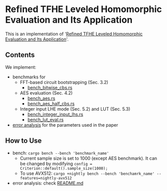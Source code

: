 # Refined TFHE Leveled Homomorphic Evaluation and Its Application
This is an implementation of '[Refined TFHE Leveled Homomorphic Evaluation and Its Application](https://eprint.iacr.org/2024/1318)'.

## Contents
We implement:
- benchmarks for
  - FFT-based circuit bootstrapping (Sec. 3.2)
    - [bench_bitwise_cbs.rs](benches/bench_bitwise_cbs.rs)
  - AES evaluation (Sec. 4.2)
    - [bench_aes.rs](benches/bench_aes.rs)
    - [bench_aes_half_cbs.rs](benches/bench_aes_half_cbs.rs)
  - Integer input LHE mode (Sec. 5.2) and LUT (Sec. 5.3)
    - [bench_integer_input_lhs.rs](benches/bench_integer_input_lhe.rs)
    - [bench_lut_eval.rs](benches/bench_lut_eval.rs)
- [error analysis](error_analysis) for the parameters used in the paper

## How to Use
- bench: `cargo bench --bench 'benchmark_name'`
  - Current sample size is set to 1000 (except AES benchmark). It can be changed by modifying `config = Criterion::default().sample_size(1000);`
  - To use AVX512: `cargo +nightly bench --bench 'benchamrk_name' --features=nightly-avx512`
- error analysis: check [README.md](error_analysis/README.md)